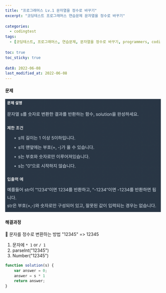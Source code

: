 ```yaml
---
title: "프로그래머스 Lv.1 문자열을 정수로 바꾸기"
excerpt: "코딩테스트 프로그래머스 연습문제 문자열을 정수로 바꾸기"

categories:
  - codingtest
tags:
  - [코딩테스트, 프로그래머스, 연습문제, 문자열을 정수로 바꾸기, programmers, codingtest, 코딩테스트 연습]

toc: true
toc_sticky: true
 
dat8: 2022-06-08
last_modified_at: 2022-06-08
---
```


#### 문제
![18](/assets/images/18.png)

#### 해결과정
:pushpin: 문자를 정수로 변환하는 방법
"12345" => 12345
1. 문자에 `* 1` or `/ 1`
2. parseInt("12345")
3. Number("12345")

```javascript
function solution(s) {
    var answer = 0;
    answer = s * 1
    return answer;
}
```
